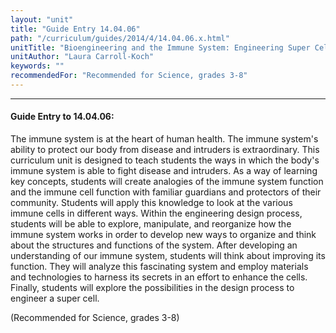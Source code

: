 ```yaml
---
layout: "unit"
title: "Guide Entry 14.04.06"
path: "/curriculum/guides/2014/4/14.04.06.x.html"
unitTitle: "Bioengineering and the Immune System: Engineering Super Cells"
unitAuthor: "Laura Carroll-Koch"
keywords: ""
recommendedFor: "Recommended for Science, grades 3-8"
---
```

<body>
<hr/>
 <h4>
  Guide Entry to 14.04.06:
 </h4>
 <p>
  The immune system is at the heart of human health.  The immune system's ability to protect our body from disease and intruders is extraordinary. This curriculum unit is designed to teach students the ways in which the body's immune system is able to fight disease and intruders. As a way of learning key concepts, students will create analogies of the immune system function and  the immune cell function with familiar guardians and protectors of their community. Students will apply this knowledge to look at the various immune cells in different ways. Within the engineering design process, students will be able to explore, manipulate, and reorganize how the immune system works in order to develop new ways to organize and think about the structures and functions of the system. After developing an understanding of our immune system, students will think about improving its function. They will analyze this fascinating system and employ materials and technologies to harness its secrets in an effort to enhance the cells. Finally, students will explore the possibilities in the design process to engineer a super cell.
 </p>
<p>
  (Recommended for Science, grades 3-8)
 </p>
 <p>
  <b>
  </b>
 </p>


</body>
